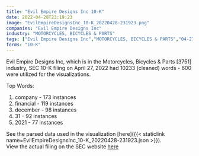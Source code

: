 ```yaml
---
title: "Evil Empire Designs Inc 10-K"
date: 2022-04-28T23:19:23
image: "EvilEmpireDesignsInc_10-K_20220428-231923.png"
companies: "Evil Empire Designs Inc"
industry: "MOTORCYCLES, BICYCLES & PARTS"
tags: ["Evil Empire Designs Inc","MOTORCYCLES, BICYCLES & PARTS","04-27-2022","10-K"]
forms: "10-K"
---
```

Evil Empire Designs Inc, which is in the Motorcycles, Bicycles & Parts [3751] industry, SEC 10-K filing on April 27, 2022 had 10233 (cleaned) words - 600 were utilized for the visualizations.

Top Words:
1. company - 173 instances
2. financial - 119 instances
3. december - 98 instances
4. 31 - 92 instances
5. 2021 - 77 instances


See the parsed data used in the visualization [here]({{< staticlink name=EvilEmpireDesignsInc_10-K_20220428-231923.json >}}).  
View the actual filing on the SEC website [here](https://www.sec.gov/Archives/edgar/data/1759424/0001477932-22-002636.txt)